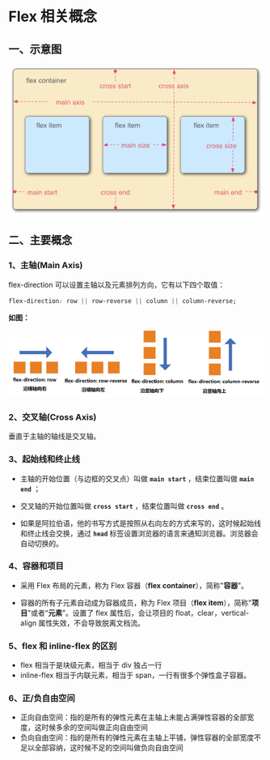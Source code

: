 # Flex 相关概念

## 一、示意图

![示意图](./assets/demo.png)

## 二、主要概念

### 1、主轴(Main Axis)

flex-direction 可以设置主轴以及元素排列方向，它有以下四个取值：

```css
flex-direction: row || row-reverse || column || column-reverse;
```

**如图：**

![示意图](./assets/flex-direction.png)

### 2、交叉轴(Cross Axis)

垂直于主轴的轴线是交叉轴。

### 3、起始线和终止线

- 主轴的开始位置（与边框的交叉点）叫做 **`main start`** ，结束位置叫做 **`main end`** ；

- 交叉轴的开始位置叫做 **`cross start`** ，结束位置叫做 **`cross end`** 。

- 如果是阿拉伯语，他的书写方式是按照从右向左的方式来写的，这时候起始线和终止线会交换，通过 **`head`** 标签设置浏览器的语言来通知浏览器。浏览器会自动切换的。

### 4、容器和项目

- 采用 Flex 布局的元素，称为 Flex 容器（**flex container**），简称"**容器**"。

- 容器的所有子元素自动成为容器成员，称为 Flex 项目（**flex item**），简称"**项目**"或者“**元素**”。设置了 flex 属性后，会让项目的 float，clear，vertical-align 属性失效，不会导致脱离文档流。

### 5、flex 和 inline-flex 的区别

- flex 相当于是块级元素，相当于 div 独占一行
- inline-flex 相当于内联元素，相当于 span，一行有很多个弹性盒子容器。

### 6、正/负自由空间

- 正向自由空间：指的是所有的弹性元素在主轴上未能占满弹性容器的全部宽度，这时候多余的空间叫做正向自由空间
- 负向自由空间：指的是所有的弹性元素在主轴上平铺，弹性容器的全部宽度不足以全部容纳，这时候不足的空间叫做负向自由空间
